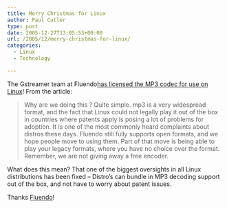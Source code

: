 ```yaml
---
title: Merry Christmas for Linux
author: Paul Cutler
type: post
date: 2005-12-27T13:05:53+00:00
url: /2005/12/merry-christmas-for-linux/
categories:
  - Linux
  - Technology

---
```

The Gstreamer team at Fluendo[has licensed the MP3 codec for use on Linux][1]! From the article:

> Why are we doing this ? Quite simple. mp3 is a very widespread format, and the fact that Linux could not legally play it out of the box in countries where patents apply is posing a lot of problems for adoption. It is one of the most commonly heard complaints about distros these days. Fluendo still fully supports open formats, and we hope people move to using them. Part of that move is being able to play your legacy formats, where you have no choice over the format. Remember, we are not giving away a free encoder.

What does this mean? That one of the biggest oversights in all Linux distributions has been fixed &#8211; Distro&#8217;s can bundle in MP3 decoding support out of the box, and not have to worry about patent issues.

Thanks [Fluendo][2]!

 [1]: http://thomas.apestaart.org/log/index.php?p=333
 [2]: http://www.fluendo.com/